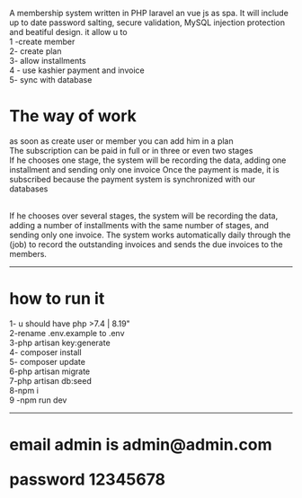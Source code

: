 A membership system written in PHP laravel an vue js as spa. It will include up to date password salting, secure validation, MySQL injection protection and beatiful design.
it allow u to <br>
 1 -create member <br>
 2- create plan <br>
 3- allow  installments <br>
 4 - use kashier payment and invoice  <br>
 5- sync with database <br>
 
 <h1> The way of work </h1>
 
 as soon as create user or member  you can add him in a plan
 <br>
 The subscription can be paid in full or in three or even two stages
 <br>
If he chooses one stage, the system will be recording the data, adding one installment and sending only one invoice
Once the payment is made, it is subscribed because the payment system is synchronized with our databases

<br>
If he chooses over several stages, the system will be recording the data, adding a number of installments with the same number of stages, and sending only one invoice.
  The system works automatically daily through the (job) to record the outstanding invoices and sends the due invoices to the members.
 
<hr>

<h1> how to run it </h1>

1- u should have php >7.4 | 8.19" <br>
2-rename .env.example to .env <br>
3-php artisan key:generate <br>
4- composer install <br>
5- composer update <br>
6-php artisan migrate <br>
7-php artisan db:seed <br>
8-npm i <br>
9 -npm run dev <br>
<hr>
<h1>
email admin is
admin@admin.com

password 
12345678
</h1>
